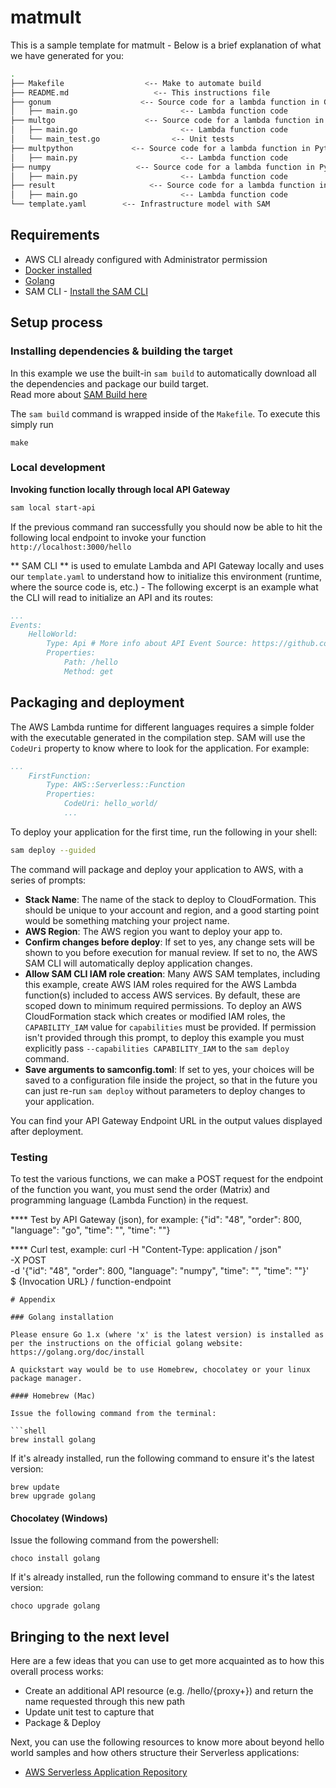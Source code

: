 # matmult

This is a sample template for matmult - Below is a brief explanation of what we have generated for you:

```bash
.
├── Makefile                  <-- Make to automate build
├── README.md                   <-- This instructions file
├── gonum                    <-- Source code for a lambda function in Go with GoNum for matrix multiplication
│   ├── main.go                       <-- Lambda function code
├── multgo                    <-- Source code for a lambda function in Go for matrix multiplication
│   ├── main.go                       <-- Lambda function code
│   └── main_test.go                <-- Unit tests
├── multpython             <-- Source code for a lambda function in Python for matrix multiplication
│   ├── main.py                       <-- Lambda function code
├── numpy                   <-- Source code for a lambda function in Python with NumPy for matrix multiplication
│   ├── main.py                       <-- Lambda function code
├── result                     <-- Source code for a lambda function in Go to retrieve result
│   ├── main.go                       <-- Lambda function code
└── template.yaml        <-- Infrastructure model with SAM
```

## Requirements

* AWS CLI already configured with Administrator permission
* [Docker installed](https://www.docker.com/community-edition)
* [Golang](https://golang.org)
* SAM CLI - [Install the SAM CLI](https://docs.aws.amazon.com/serverless-application-model/latest/developerguide/serverless-sam-cli-install.html)

## Setup process

### Installing dependencies & building the target 

In this example we use the built-in `sam build` to automatically download all the dependencies and package our build target.   
Read more about [SAM Build here](https://docs.aws.amazon.com/serverless-application-model/latest/developerguide/sam-cli-command-reference-sam-build.html) 

The `sam build` command is wrapped inside of the `Makefile`. To execute this simply run
 
```shell
make
```

### Local development

**Invoking function locally through local API Gateway**

```bash
sam local start-api
```

If the previous command ran successfully you should now be able to hit the following local endpoint to invoke your function `http://localhost:3000/hello`

** SAM CLI ** is used to emulate Lambda and API Gateway locally and uses our `template.yaml` to understand how to initialize this environment (runtime, where the source code is, etc.) - The following excerpt is an example what the CLI will read to initialize an API and its routes:

```yaml
...
Events:
    HelloWorld:
        Type: Api # More info about API Event Source: https://github.com/awslabs/serverless-application-model/blob/master/versions/2016-10-31.md#api
        Properties:
            Path: /hello
            Method: get
```

## Packaging and deployment

The AWS Lambda runtime for different languages requires a simple folder with the executable generated in the compilation step. SAM will use the `CodeUri` property to know where to look for the application. For example:

```yaml
...
    FirstFunction:
        Type: AWS::Serverless::Function
        Properties:
            CodeUri: hello_world/
            ...
```

To deploy your application for the first time, run the following in your shell:

```bash
sam deploy --guided
```

The command will package and deploy your application to AWS, with a series of prompts:

* **Stack Name**: The name of the stack to deploy to CloudFormation. This should be unique to your account and region, and a good starting point would be something matching your project name.
* **AWS Region**: The AWS region you want to deploy your app to.
* **Confirm changes before deploy**: If set to yes, any change sets will be shown to you before execution for manual review. If set to no, the AWS SAM CLI will automatically deploy application changes.
* **Allow SAM CLI IAM role creation**: Many AWS SAM templates, including this example, create AWS IAM roles required for the AWS Lambda function(s) included to access AWS services. By default, these are scoped down to minimum required permissions. To deploy an AWS CloudFormation stack which creates or modified IAM roles, the `CAPABILITY_IAM` value for `capabilities` must be provided. If permission isn't provided through this prompt, to deploy this example you must explicitly pass `--capabilities CAPABILITY_IAM` to the `sam deploy` command.
* **Save arguments to samconfig.toml**: If set to yes, your choices will be saved to a configuration file inside the project, so that in the future you can just re-run `sam deploy` without parameters to deploy changes to your application.

You can find your API Gateway Endpoint URL in the output values displayed after deployment.

### Testing

To test the various functions, we can make a POST request for the endpoint of the function you want, you must send the order (Matrix) and programming language (Lambda Function) in the request.

**** Test by API Gateway (json), for example:
{"id": "48", "order": 800, "language": "go", "time": "", "time": ""}

**** Curl test, example:
curl -H "Content-Type: application / json" \
         -X POST \
         -d '{"id": "48", "order": 800, "language": "numpy", "time": "", "time": ""}' \
         $ {Invocation URL} / function-endpoint
```
# Appendix

### Golang installation

Please ensure Go 1.x (where 'x' is the latest version) is installed as per the instructions on the official golang website: https://golang.org/doc/install

A quickstart way would be to use Homebrew, chocolatey or your linux package manager.

#### Homebrew (Mac)

Issue the following command from the terminal:

```shell
brew install golang
```

If it's already installed, run the following command to ensure it's the latest version:

```shell
brew update
brew upgrade golang
```

#### Chocolatey (Windows)

Issue the following command from the powershell:

```shell
choco install golang
```

If it's already installed, run the following command to ensure it's the latest version:

```shell
choco upgrade golang
```

## Bringing to the next level

Here are a few ideas that you can use to get more acquainted as to how this overall process works:

* Create an additional API resource (e.g. /hello/{proxy+}) and return the name requested through this new path
* Update unit test to capture that
* Package & Deploy

Next, you can use the following resources to know more about beyond hello world samples and how others structure their Serverless applications:

* [AWS Serverless Application Repository](https://aws.amazon.com/serverless/serverlessrepo/)
